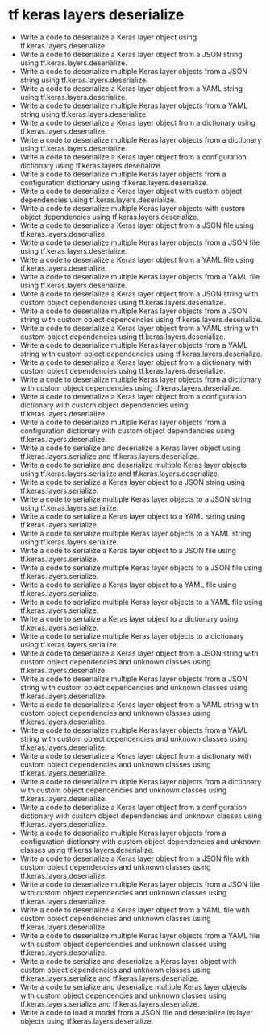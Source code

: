 # tf keras layers deserialize

- Write a code to deserialize a Keras layer object using tf.keras.layers.deserialize.
- Write a code to deserialize a Keras layer object from a JSON string using tf.keras.layers.deserialize.
- Write a code to deserialize multiple Keras layer objects from a JSON string using tf.keras.layers.deserialize.
- Write a code to deserialize a Keras layer object from a YAML string using tf.keras.layers.deserialize.
- Write a code to deserialize multiple Keras layer objects from a YAML string using tf.keras.layers.deserialize.
- Write a code to deserialize a Keras layer object from a dictionary using tf.keras.layers.deserialize.
- Write a code to deserialize multiple Keras layer objects from a dictionary using tf.keras.layers.deserialize.
- Write a code to deserialize a Keras layer object from a configuration dictionary using tf.keras.layers.deserialize.
- Write a code to deserialize multiple Keras layer objects from a configuration dictionary using tf.keras.layers.deserialize.
- Write a code to deserialize a Keras layer object with custom object dependencies using tf.keras.layers.deserialize.
- Write a code to deserialize multiple Keras layer objects with custom object dependencies using tf.keras.layers.deserialize.
- Write a code to deserialize a Keras layer object from a JSON file using tf.keras.layers.deserialize.
- Write a code to deserialize multiple Keras layer objects from a JSON file using tf.keras.layers.deserialize.
- Write a code to deserialize a Keras layer object from a YAML file using tf.keras.layers.deserialize.
- Write a code to deserialize multiple Keras layer objects from a YAML file using tf.keras.layers.deserialize.
- Write a code to deserialize a Keras layer object from a JSON string with custom object dependencies using tf.keras.layers.deserialize.
- Write a code to deserialize multiple Keras layer objects from a JSON string with custom object dependencies using tf.keras.layers.deserialize.
- Write a code to deserialize a Keras layer object from a YAML string with custom object dependencies using tf.keras.layers.deserialize.
- Write a code to deserialize multiple Keras layer objects from a YAML string with custom object dependencies using tf.keras.layers.deserialize.
- Write a code to deserialize a Keras layer object from a dictionary with custom object dependencies using tf.keras.layers.deserialize.
- Write a code to deserialize multiple Keras layer objects from a dictionary with custom object dependencies using tf.keras.layers.deserialize.
- Write a code to deserialize a Keras layer object from a configuration dictionary with custom object dependencies using tf.keras.layers.deserialize.
- Write a code to deserialize multiple Keras layer objects from a configuration dictionary with custom object dependencies using tf.keras.layers.deserialize.
- Write a code to serialize and deserialize a Keras layer object using tf.keras.layers.serialize and tf.keras.layers.deserialize.
- Write a code to serialize and deserialize multiple Keras layer objects using tf.keras.layers.serialize and tf.keras.layers.deserialize.
- Write a code to serialize a Keras layer object to a JSON string using tf.keras.layers.serialize.
- Write a code to serialize multiple Keras layer objects to a JSON string using tf.keras.layers.serialize.
- Write a code to serialize a Keras layer object to a YAML string using tf.keras.layers.serialize.
- Write a code to serialize multiple Keras layer objects to a YAML string using tf.keras.layers.serialize.
- Write a code to serialize a Keras layer object to a JSON file using tf.keras.layers.serialize.
- Write a code to serialize multiple Keras layer objects to a JSON file using tf.keras.layers.serialize.
- Write a code to serialize a Keras layer object to a YAML file using tf.keras.layers.serialize.
- Write a code to serialize multiple Keras layer objects to a YAML file using tf.keras.layers.serialize.
- Write a code to serialize a Keras layer object to a dictionary using tf.keras.layers.serialize.
- Write a code to serialize multiple Keras layer objects to a dictionary using tf.keras.layers.serialize.
- Write a code to deserialize a Keras layer object from a JSON string with custom object dependencies and unknown classes using tf.keras.layers.deserialize.
- Write a code to deserialize multiple Keras layer objects from a JSON string with custom object dependencies and unknown classes using tf.keras.layers.deserialize.
- Write a code to deserialize a Keras layer object from a YAML string with custom object dependencies and unknown classes using tf.keras.layers.deserialize.
- Write a code to deserialize multiple Keras layer objects from a YAML string with custom object dependencies and unknown classes using tf.keras.layers.deserialize.
- Write a code to deserialize a Keras layer object from a dictionary with custom object dependencies and unknown classes using tf.keras.layers.deserialize.
- Write a code to deserialize multiple Keras layer objects from a dictionary with custom object dependencies and unknown classes using tf.keras.layers.deserialize.
- Write a code to deserialize a Keras layer object from a configuration dictionary with custom object dependencies and unknown classes using tf.keras.layers.deserialize.
- Write a code to deserialize multiple Keras layer objects from a configuration dictionary with custom object dependencies and unknown classes using tf.keras.layers.deserialize.
- Write a code to deserialize a Keras layer object from a JSON file with custom object dependencies and unknown classes using tf.keras.layers.deserialize.
- Write a code to deserialize multiple Keras layer objects from a JSON file with custom object dependencies and unknown classes using tf.keras.layers.deserialize.
- Write a code to deserialize a Keras layer object from a YAML file with custom object dependencies and unknown classes using tf.keras.layers.deserialize.
- Write a code to deserialize multiple Keras layer objects from a YAML file with custom object dependencies and unknown classes using tf.keras.layers.deserialize.
- Write a code to serialize and deserialize a Keras layer object with custom object dependencies and unknown classes using tf.keras.layers.serialize and tf.keras.layers.deserialize.
- Write a code to serialize and deserialize multiple Keras layer objects with custom object dependencies and unknown classes using tf.keras.layers.serialize and tf.keras.layers.deserialize.
- Write a code to load a model from a JSON file and deserialize its layer objects using tf.keras.layers.deserialize.